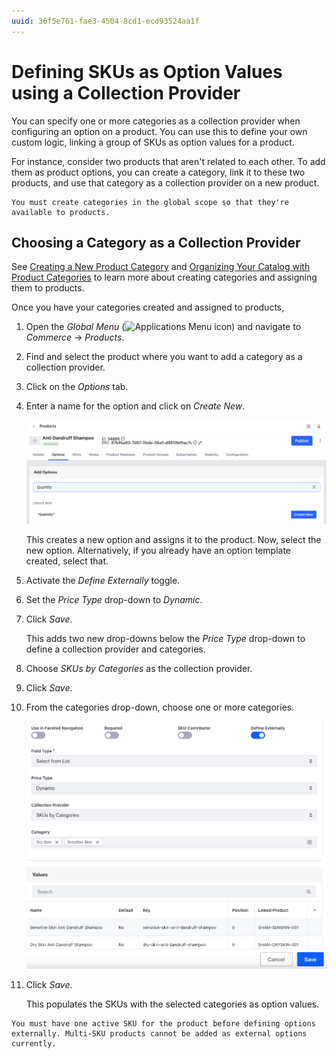 ```yaml
---
uuid: 36f5e761-fae3-4504-8cd1-ecd93524aa1f
---
```

# Defining SKUs as Option Values using a Collection Provider

You can specify one or more categories as a collection provider when configuring an option on a product. You can use this to define your own custom logic, linking a group of SKUs as option values for a product. 

For instance, consider two products that aren't related to each other. To add them as product options, you can create a category, link it to these two products, and use that category as a collection provider on a new product. 

```{note}
You must create categories in the global scope so that they're available to products.
```

## Choosing a Category as a Collection Provider

See [Creating a New Product Category](https://learn.liferay.com/w/commerce/product-management/creating-and-managing-products/products/creating-a-new-product-category) and [Organizing Your Catalog with Product Categories](https://learn.liferay.com/w/commerce/product-management/creating-and-managing-products/products/organizing-your-catalog-with-product-categories) to learn more about creating categories and assigning them to products. 

Once you have your categories created and assigned to products, 

1. Open the *Global Menu* (![Applications Menu icon](../../../images/icon-applications-menu.png)) and navigate to *Commerce* &rarr; *Products*. 

1. Find and select the product where you want to add a category as a collection provider.

1. Click on the *Options* tab.

1. Enter a name for the option and click on *Create New*. 

   ![Create a new option on the selected product.](./using-categories-as-a-collection-provider-for-skus-as-options/images/01.png)

   This creates a new option and assigns it to the product. Now, select the new option. Alternatively, if you already have an option template created, select that.

1. Activate the *Define Externally* toggle. 

1. Set the *Price Type* drop-down to *Dynamic*.

1. Click *Save*. 

   This adds two new drop-downs below the *Price Type* drop-down to define a collection provider and categories. 

1. Choose *SKUs by Categories* as the collection provider.

1. Click *Save*.

1. From the categories drop-down, choose one or more categories. 

   ![Choose the categories to add associated SKUs as option values.](./using-categories-as-a-collection-provider-for-skus-as-options/images/02.png)

1. Click *Save*. 

   This populates the SKUs with the selected categories as option values. 

```{important}
You must have one active SKU for the product before defining options externally. Multi-SKU products cannot be added as external options currently.
```
